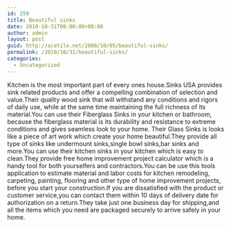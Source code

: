```yaml
---
id: 259
title: Beautiful sinks
date: 2010-10-31T00:00:00+00:00
author: admin
layout: post
guid: http://acetile.net/2008/10/05/beautiful-sinks/
permalink: /2010/10/31/beautiful-sinks/
categories:
  - Uncategorized
---
```

Kitchen is the most important part of every ones house.Sinks USA provides sink related products and offer a compelling combination of selection and value.Their quality wood sink that will withstand any conditions and rigors of daily use, while at the same time maintaining the full richness of its material.You can use their Fiberglass Sinks in your kitchen or bathroom, because the fiberglass material is its durability and resistance to extreme conditions and gives seamless look to your home. Their Glass Sinks is looks like a piece of art work which create your home beautiful.They provide all type of sinks like undermount sinks,single bowl sinks,bar sinks and more.You can use their kitchen sinks in your kitchen which is easy to clean.They provide free home improvement project calculator which is a handy tool for both yourselfers and contractors.You can be use this tools application to estimate material and labor costs for kitchen remodeling, carpeting, painting, flooring and other type of home improvement projects, before you start your construction.If you are dissatisfied with the product or customer service,you can contact them within 10 days of delivery date for authorization on a return.They take just one business day for shipping,and all the items which you need are packaged securely to arrive safely in your home.